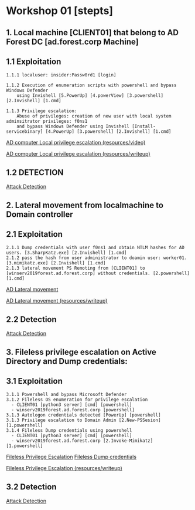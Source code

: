 # Workshop 01 [stepts]



## 1. Local machine [CLIENT01] that belong to AD Forest DC [ad.forest.corp Machine] 
## 1.1 Exploitation
```
1.1.1 localuser: insider:Passw0rd1 [login]

1.1.2 Execution of enumeration scripts with powershell and bypass Windows Defender 
    using Invishell [5.PowerUp] [4.powerView] [3.powershell] [2.Invishell] [1.cmd] 

1.1.3 Privilege escalation: 
    Abuse of privileges: creation of new user with local system adminsitrator privileges: f0ns1
    and bypass Windows Defender using Invishell [Install-servicebinary] [4.PowerUp] [3.powershell] [2.Invishell] [1.cmd]

```
[AD computer Local privilege escalation (resources/video) ](https://youtu.be/uI0GjO3BYuI)

[AD computer Local privilege escalation (resources/writeup) ](Exploit_case_1.md)

## 1.2 DETECTION 

[ Attack Detection ](use_case_I_detection.md) 


## 2. Lateral movement from localmachine to Domain controller
## 2.1 Exploitation
```
2.1.1 Dump credentials with user f0ns1 and obtain NTLM hashes for AD users. [3.SharpKatz.exe] [2.Invishell] [1.cmd]
2.1.2 pass the hash from user administrator to doamin user: worker01. [3.mimikatz.exe] [2.Invishell] [1.cmd]
2.1.3 lateral movement PS Remoting from [CLIENT01] to [winserv2019forest.ad.forest.corp] without credentials. [2.powershell] [1.cmd]

```
[AD Lateral movement](https://youtu.be/lNBe-W7Ry5s)

[AD Lateral movement (resources/writeup) ](Exploit_case_2.md)

## 2.2 Detection

[ Attack Detection ](use_case_II_detection.md)


## 3. Fileless privilege escalation on Active Directory and Dump credentials:
## 3.1 Exploitation
```
3.1.1 Powershell and bypass Microsoft Defender
3.1.2 Fileless OS enumeration for privilege escalation 
  - CLIENT01 [python3 server] [cmd] [powershell]
  - winserv2019forest.ad.forest.corp [powershell]
3.1.3 Autologon credentials detected [PowerUp] [powershell]
3.1.3 Privilege escalation to Domain Admin [2.New-PSSesion] [1.powershell]
3.1.4 Fileless Dump credentials using powershell 
  - CLIENT01 [python3 server] [cmd] [powershell]
  - winserv2019forest.ad.forest.corp [2.Invoke-Mimikatz] [1.powershell]
```
[Fileless Privilege Escalation](https://youtu.be/HxbFL3qa7d0)
[Fileless Dump credentials](https://youtu.be/S5LRM3cZ3-o)

[Fileless Privilege Escalation (resources/writeup) ](Exploit_case_3.md)

## 3.2 Detection
[ Attack Detection ](use_case_III_detection.md)
